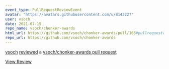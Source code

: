 ```yaml
---
event_type: PullRequestReviewEvent
avatar: "https://avatars.githubusercontent.com/u/814322?"
user: vsoch
date: 2021-07-15
repo_name: vsoch/chonker-awards
html_url: https://github.com/vsoch/chonker-awards/pull/165#pullrequestreview-706859500
repo_url: https://github.com/vsoch/chonker-awards
---
```


<a href='https://github.com/vsoch' target='_blank'>vsoch</a> <a href='https://github.com/vsoch/chonker-awards/pull/165#pullrequestreview-706859500' target='_blank'>reviewed</a> a <a href='https://github.com/vsoch/chonker-awards/pull/165' target='_blank'>vsoch/chonker-awards pull request</a>

<small></small>

<a href='https://github.com/vsoch/chonker-awards/pull/165#pullrequestreview-706859500' target='_blank'>View Review</a>